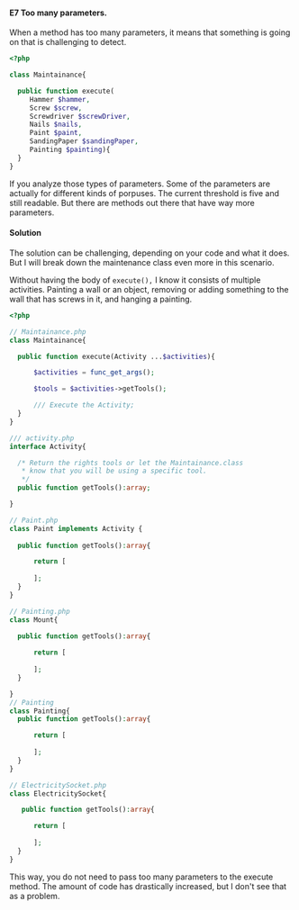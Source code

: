 #### E7 Too many parameters.

When a method has too many parameters, it means that 
something is going on that is challenging to detect.

```php 
<?php

class Maintainance{

  public function execute(
     Hammer $hammer,
     Screw $screw,
     Screwdriver $screwDriver,
     Nails $nails,
     Paint $paint,
     SandingPaper $sandingPaper,
     Painting $painting){
  }
}
```


If you analyze those types of parameters. Some of the parameters are actually for different kinds of porpuses. The current threshold is 
five and still readable. But there are methods out there that have way more parameters.

#### Solution

The solution can be challenging, depending on your code and what it does. But I will break down the maintenance class even more in this scenario. 

Without having the body of `execute(),` I know it consists of multiple activities. Painting a wall or an object, removing or adding something to the wall that has screws in it, and hanging a painting.

```php
<?php 

// Maintainance.php
class Maintainance{

  public function execute(Activity ...$activities){

      $activities = func_get_args();

      $tools = $activities->getTools();

      /// Execute the Activity;
  }
}

/// activity.php
interface Activity{

  /* Return the rights tools or let the Maintainance.class
   * know that you will be using a specific tool.
   */
  public function getTools():array;

}

// Paint.php
class Paint implements Activity {
  
  public function getTools():array{

      return [
        
      ];
  }
}

// Painting.php
class Mount{
  
  public function getTools():array{

      return [
        
      ];
  }

}
// Painting
class Painting{
  public function getTools():array{

      return [
        
      ];
  }
}

// ElectricitySocket.php
class ElectricitySocket{

   public function getTools():array{

      return [
        
      ];
  }
}
```

This way, you do not need to pass too many parameters to the execute method. The amount of code has drastically increased, but I don't see that as a problem.
